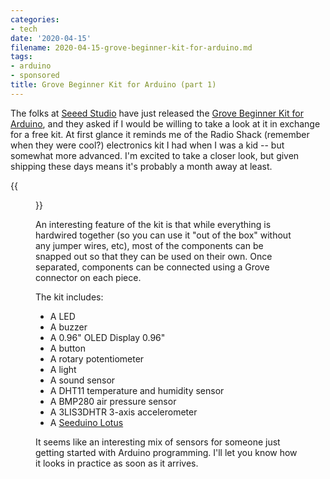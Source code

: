 ```yaml
---
categories:
- tech
date: '2020-04-15'
filename: 2020-04-15-grove-beginner-kit-for-arduino.md
tags:
- arduino
- sponsored
title: Grove Beginner Kit for Arduino (part 1)
---
```


The folks at [Seeed Studio][] have just released the [Grove Beginner Kit for
Arduino][gbk], and they asked if I would be willing to take a look at it in
exchange for a free kit. At first glance it reminds me of the Radio Shack
(remember when they were cool?) electronics kit I had when I was a kid -- but
somewhat more advanced.  I'm excited to take a closer look, but given shipping
these days means it's probably a month away at least. 

[seeed studio]: https://www.seeedstudio.com/

{{<figure src="grove-beginner-kit.png">}}

An interesting feature of the kit is that while everything is hardwired
together (so you can use it "out of the box" without any jumper wires, etc),
most of the components can be snapped out so that they can be used on their
own. Once separated, components can be connected using a Grove connector on
each piece.

The kit includes:

- A LED
- A buzzer
- A 0.96" OLED Display 0.96"
- A button
- A rotary potentiometer
- A light
- A sound sensor
- A DHT11 temperature and humidity sensor
- A BMP280 air pressure sensor
- A 3LIS3DHTR 3-axis accelerometer
- A [Seeduino Lotus][]

It seems like an interesting mix of sensors for someone just getting started with Arduino programming. I'll let you know how it looks in practice as soon as it arrives.


[gbk]: https://www.seeedstudio.com/Grove-Beginner-Kit-for-Arduino-p-4549.html
[seeduino lotus]: http://wiki.seeedstudio.com/Seeeduino_Lotus/
